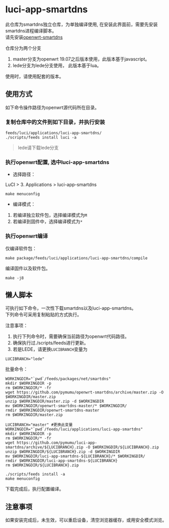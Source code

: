 # luci-app-smartdns

此仓库为smartdns独立仓库，为单独编译使用, 在安装此界面前，需要先安装smartdns进程编译脚本。  
请先安装[openwrt-smartdns](https://github.com/pymumu/openwrt-smartdns)

仓库分为两个分支

1. master分支为openwrt 19.07之后版本使用，此版本基于javascript。
2. lede分支为lede分支使用， 此版本基于lua。

使用时，请使用配套的版本。

## 使用方式

如下命令操作路径为openwrt源代码所在目录。  

### 复制仓库中的文件到如下目录，并执行安装

```shell
feeds/luci/applications/luci-app-smartdns/
./scripts/feeds install luci -a
```

> lede请下载lede分支

### 执行openwrt配置, 选中luci-app-smartdns

* 选择路径：

LuCI > 3. Applications > luci-app-smartdns  

```shell
make menuconfig
```

* 编译模式：

1. 若编译独立软件包，选择编译模式为`M`
1. 若编译到固件中，选择编译模式为`*`

### 执行openwrt编译

仅编译软件包：

```shell
make package/feeds/luci/applications/luci-app-smartdns/compile
```

编译固件以及软件包。

```shell
make -j8
```

## 懒人脚本

可执行如下命令，一次性下载smartdns以及luci-app-smartdns。  
下列命令可采用复制粘贴的方式执行。

注意事项：

1. 执行下列命令时，需要确保当前路径为openwrt代码路径。
1. 确保执行过./scripts/feeds进行更新。
1. 若是LEDE，请更换`LUCIBRANCH`变量为

```shell
LUCIBRANCH="lede"
```

批量命令：

```shell
WORKINGDIR="`pwd`/feeds/packages/net/smartdns"
mkdir $WORKINGDIR -p
rm $WORKINGDIR/* -fr
wget https://github.com/pymumu/openwrt-smartdns/archive/master.zip -O $WORKINGDIR/master.zip
unzip $WORKINGDIR/master.zip -d $WORKINGDIR
mv $WORKINGDIR/openwrt-smartdns-master/* $WORKINGDIR/
rmdir $WORKINGDIR/openwrt-smartdns-master
rm $WORKINGDIR/master.zip

LUCIBRANCH="master" #更换此变量
WORKINGDIR="`pwd`/feeds/luci/applications/luci-app-smartdns"
mkdir $WORKINGDIR -p
rm $WORKINGDIR/* -fr
wget https://github.com/pymumu/luci-app-smartdns/archive/${LUCIBRANCH}.zip -O $WORKINGDIR/${LUCIBRANCH}.zip
unzip $WORKINGDIR/${LUCIBRANCH}.zip -d $WORKINGDIR
mv $WORKINGDIR/luci-app-smartdns-${LUCIBRANCH}/* $WORKINGDIR/
rmdir $WORKINGDIR/luci-app-smartdns-${LUCIBRANCH}
rm $WORKINGDIR/${LUCIBRANCH}.zip

./scripts/feeds install -a
make menuconfig

```

下载完成后，执行配置编译。

## 注意事项

如果安装完成后，未生效，可以重启设备，清空浏览器缓存，或用安全模式浏览。